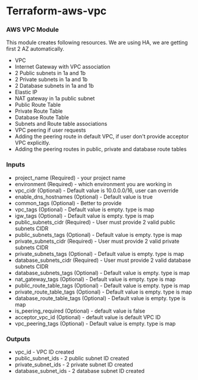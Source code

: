 # Terraform-aws-vpc

### AWS VPC Module

This module creates following resources. We are using HA, we are getting first 2 AZ automatically.
* VPC
* Internet Gateway with VPC association
* 2 Public subnets in 1a and 1b
* 2 Private subnets in 1a and 1b
* 2 Database subnets in 1a and 1b
* Elastic IP
* NAT gateway in 1a public subnet
* Public Route Table
* Private Route Table
* Database Route Table
* Subnets and Route table associations
* VPC peering if user requests
* Adding the peering route in default VPC, if user don't provide acceptor VPC explicitly.
* Adding the peering routes in public, private and database route tables

### Inputs
* project_name (Required) - your project name
* environment (Required) - which environment you are working in
* vpc_cidr (Optional) - Default value is 10.0.0.0/16, user can override
* enable_dns_hostnames (Optional) - Default value is true
* common_tags (Optional) - Better to provide
* vpc_tags (Optional) - Default value is empty. type is map
* igw_tags (Optional) - Default value is empty. type is map
* public_subnets_cidr (Required) - User must provide 2 valid public subnets CIDR
* public_subnets_tags (Optional) - Default value is empty. type is map
* private_subnets_cidr (Required) - User must provide 2 valid private subnets CIDR
* private_subnets_tags (Optional) - Default value is empty. type is map
* database_subnets_cidr (Required) - User must provide 2 valid database subnets CIDR
* database_subnets_tags (Optional) - Default value is empty. type is map
* nat_gateway_tags (Optional) - Default value is empty. type is map
* public_route_table_tags (Optional) - Default value is empty. type is map
* private_route_table_tags (Optional) - Default value is empty. type is map
* database_route_table_tags (Optional) - Default value is empty. type is map
* is_peering_required (Optional) - default value is false
* acceptor_vpc_id (Optional) - default value is default VPC ID
* vpc_peering_tags (Optional) - Default value is empty. type is map

### Outputs
* vpc_id -  VPC ID created
* public_subnet_ids - 2 public subnet ID created
* private_subnet_ids - 2 private subnet ID created
* database_subnet_ids - 2 database subnet ID created
